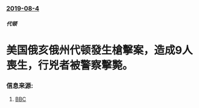 ### [2019-08-4](/news/2019/08/4/index.md)

##### 代顿
# 美国俄亥俄州代顿發生槍擊案，造成9人喪生，行兇者被警察擊斃。 




### 信息来源:

1. [BBC](https://www.bbc.co.uk/news/world-us-canada-49229054)
